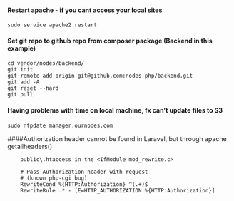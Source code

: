 #### Restart apache - if you cant access your local sites
```
sudo service apache2 restart
```

#### Set git repo to github repo from composer package (Backend in this example)
```
cd vendor/nodes/backend/
git init
git remote add origin git@github.com:nodes-php/backend.git
git add -A
git reset --hard
git pull
```
#### Having problems with time on local machine, fx can't update files to S3
```
sudo ntpdate manager.ournodes.com
```

####Authorization header cannot be found in Laravel, but through apache getallheaders()
```
    public\.htaccess in the <IfModule mod_rewrite.c>
    
    # Pass Authorization header with request
    # (known php-cgi bug)
    RewriteCond %{HTTP:Authorization} ^(.+)$
    RewriteRule .* - [E=HTTP_AUTHORIZATION:%{HTTP:Authorization}]
```
